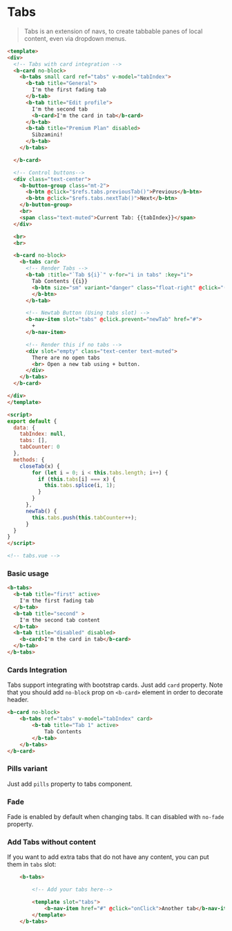 # Tabs

> Tabs is an extension of navs, to create tabbable panes of local content, even via dropdown menus.

```html
<template>
<div>
  <!-- Tabs with card integration -->
  <b-card no-block>
    <b-tabs small card ref="tabs" v-model="tabIndex">
      <b-tab title="General">
        I'm the first fading tab
      </b-tab>
      <b-tab title="Edit profile">
        I'm the second tab
        <b-card>I'm the card in tab</b-card>
      </b-tab>
      <b-tab title="Premium Plan" disabled>
        Sibzamini!
      </b-tab>
    </b-tabs>

  </b-card>

  <!-- Control buttons-->
  <div class="text-center">
    <b-button-group class="mt-2">
      <b-btn @click="$refs.tabs.previousTab()">Previous</b-btn>
      <b-btn @click="$refs.tabs.nextTab()">Next</b-btn>
    </b-button-group>
    <br>
    <span class="text-muted">Current Tab: {{tabIndex}}</span>
  </div>

  <br>
  <br>

  <b-card no-block>
    <b-tabs card>
      <!-- Render Tabs -->
      <b-tab :title="`Tab ${i}`" v-for="i in tabs" :key="i">
        Tab Contents {{i}}
        <b-btn size="sm" variant="danger" class="float-right" @click="()=>closeTab(i)">Close tab
        </b-btn>
      </b-tab>

      <!-- Newtab Button (Using tabs slot) -->
      <b-nav-item slot="tabs" @click.prevent="newTab" href="#">
        +
      </b-nav-item>

      <!-- Render this if no tabs -->
      <div slot="empty" class="text-center text-muted">
        There are no open tabs
        <br> Open a new tab using + button.
      </div>
    </b-tabs>
  </b-card>

</div>
</template>

<script>
export default {
  data: {
    tabIndex: null,
    tabs: [],
    tabCounter: 0
  },
  methods: {
    closeTab(x) {
        for (let i = 0; i < this.tabs.length; i++) {
          if (this.tabs[i] === x) {
            this.tabs.splice(i, 1);
          }
        }
      },
      newTab() {
        this.tabs.push(this.tabCounter++);
      }
  }
}
</script>

<!-- tabs.vue -->
```

### Basic usage

```html
<b-tabs>
  <b-tab title="first" active>
    I'm the first fading tab
  </b-tab>
  <b-tab title="second" >
    I'm the second tab content
  </b-tab>
  <b-tab title="disabled" disabled>
    <b-card>I'm the card in tab</b-card>
  </b-tab>
</b-tabs>
```

### Cards Integration

Tabs support integrating with bootstrap cards. Just add `card` property. Note that you should add `no-block` prop on `<b-card>` element in order to decorate header.

```html
<b-card no-block>
    <b-tabs ref="tabs" v-model="tabIndex" card>
        <b-tab title="Tab 1" active>
            Tab Contents
        </b-tab>
    </b-tabs>
</b-card>
```

### Pills variant

Just add `pills` property to tabs component.

### Fade

Fade is enabled by default when changing tabs. It can disabled with `no-fade` property.

### Add Tabs without content

If you want to add extra tabs that do not have any content, you can put them in `tabs` slot:

```html
    <b-tabs>

        <!-- Add your tabs here-->

        <template slot="tabs">
            <b-nav-item href="#" @click="onClick">Another tab</b-nav-item>
        </template>
    </b-tabs>
```
